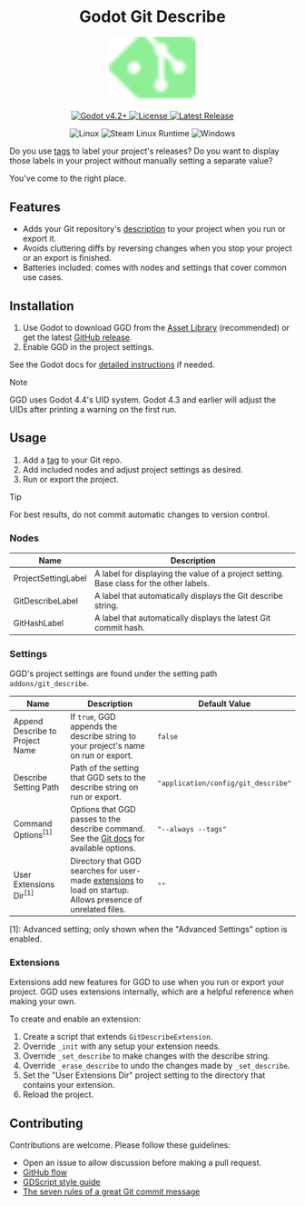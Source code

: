 <h1 align="center">Godot Git Describe</h1>
<p align="center">
  <img src="./git_describe_demo/icon.svg", width=30%>
</p>

<p align="center">
  <a href="https://godotengine.org/download/" target="_blank">
    <img alt="Godot v4.2+" src="https://img.shields.io/badge/Godot_v4.2+-478cbf?logo=godotengine&logoColor=ffffff&style=for-the-badge" />
  </a>
  <a href="LICENSE">
    <img alt="License" src="https://img.shields.io/github/license/zibetnu/godot-git-describe?style=for-the-badge&color=8eef97">
  </a>
  <a href="https://github.com/zibetnu/godot-git-describe/releases">
    <img alt="Latest Release" src="https://img.shields.io/github/v/release/zibetnu/godot-git-describe?include_prereleases&style=for-the-badge&color=ef476f">
  </a>
</p>

<p align="center">
  <img alt="Linux" src="https://img.shields.io/badge/Linux-fcc624?style=flat-square&logo=linux&logoColor=333333">
  <img alt="Steam Linux Runtime" src="https://img.shields.io/badge/Steam_Linux_Runtime-000000?style=flat-square&logo=steam">
  <img alt="Windows" src="https://img.shields.io/badge/Windows-007acf?style=flat-square">
</p>

Do you use [tags](https://git-scm.com/book/en/v2/Git-Basics-Tagging) to label your project's releases? Do you want to display those labels in your project without manually setting a separate value?

You've come to the right place.

## Features

- Adds your Git repository's [description](https://git-scm.com/docs/git-describe) to your project when you run or export it.
- Avoids cluttering diffs by reversing changes when you stop your project or an export is finished.
- Batteries included: comes with nodes and settings that cover common use cases.

## Installation

1. Use Godot to download GGD from the [Asset Library](https://godotengine.org/asset-library/asset/3931) (recommended) or get the latest [GitHub release](https://github.com/zibetnu/godot-git-describe/releases).
2. Enable GGD in the project settings.

See the Godot docs for [detailed instructions](https://docs.godotengine.org/en/stable/tutorials/plugins/editor/installing_plugins.html) if needed.

> [!NOTE]
> GGD uses Godot 4.4's UID system. Godot 4.3 and earlier will adjust the UIDs after printing a warning on the first run.

## Usage

1. Add a [tag](https://git-scm.com/book/en/v2/Git-Basics-Tagging) to your Git repo.
2. Add included nodes and adjust project settings as desired.
3. Run or export the project.

> [!TIP]
> For best results, do not commit automatic changes to version control.

### Nodes

| Name | Description |
| - | - |
| ProjectSettingLabel | A label for displaying the value of a project setting. Base class for the other labels. |
| GitDescribeLabel | A label that automatically displays the Git describe string. |
| GitHashLabel | A label that automatically displays the latest Git commit hash. |

### Settings

GGD's project settings are found under the setting path `addons/git_describe`.

| Name | Description | Default Value |
| - | - | - |
| Append Describe to Project Name | If `true`, GGD appends the describe string to your project's name on run or export. | `false` |
| Describe Setting Path | Path of the setting that GGD sets to the describe string on run or export. | `"application/config/git_describe"` |
| Command Options<sup>[1]</sup> | Options that GGD passes to the describe command. See the [Git docs](https://git-scm.com/docs/git-describe) for available options. | `"--always --tags"` |
| User Extensions Dir<sup>[1]</sup> | Directory that GGD searches for user-made [extensions](#extensions) to load on startup. Allows presence of unrelated files. | `""` |

[1]: Advanced setting; only shown when the "Advanced Settings" option is enabled.

### Extensions

Extensions add new features for GGD to use when you run or export your project. GGD uses extensions internally, which are a helpful reference when making your own.

To create and enable an extension:

1. Create a script that extends `GitDescribeExtension`.
2. Override `_init` with any setup your extension needs.
3. Override `_set_describe` to make changes with the describe string.
4. Override `_erase_describe` to undo the changes made by `_set_describe`.
5. Set the "User Extensions Dir" project setting to the directory that contains your extension.
6. Reload the project.

## Contributing

Contributions are welcome. Please follow these guidelines:

- Open an issue to allow discussion before making a pull request.
- [GitHub flow](https://docs.github.com/en/get-started/using-github/github-flow)
- [GDScript style guide](https://docs.godotengine.org/en/stable/tutorials/scripting/gdscript/gdscript_styleguide.html)
- [The seven rules of a great Git commit message](https://cbea.ms/git-commit/)
